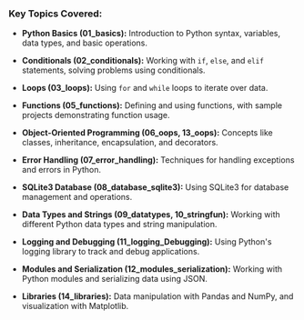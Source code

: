 
### Key Topics Covered:

- **Python Basics (01_basics):** Introduction to Python syntax, variables, data types, and basic operations.

- **Conditionals (02_conditionals):** Working with `if`, `else`, and `elif` statements, solving problems using conditionals.

- **Loops (03_loops):** Using `for` and `while` loops to iterate over data.

- **Functions (05_functions):** Defining and using functions, with sample projects demonstrating function usage.

- **Object-Oriented Programming (06_oops, 13_oops):** Concepts like classes, inheritance, encapsulation, and decorators.

- **Error Handling (07_error_handling):** Techniques for handling exceptions and errors in Python.

- **SQLite3 Database (08_database_sqlite3):** Using SQLite3 for database management and operations.

- **Data Types and Strings (09_datatypes, 10_stringfun):** Working with different Python data types and string manipulation.

- **Logging and Debugging (11_logging_Debugging):** Using Python's logging library to track and debug applications.

- **Modules and Serialization (12_modules_serialization):** Working with Python modules and serializing data using JSON.

- **Libraries (14_libraries):** Data manipulation with Pandas and NumPy, and visualization with Matplotlib.
